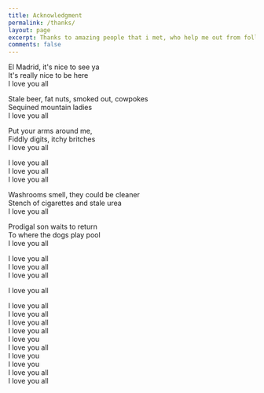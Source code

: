 ```yaml
---
title: Acknowledgment
permalink: /thanks/
layout: page
excerpt: Thanks to amazing people that i met, who help me out from follishness, connecting me with another good person, giving some advice when i'm at a bad things, pulling me from ordinary to be great.
comments: false
---
```


El Madrid, it's nice to see ya<br>
It's really nice to be here<br>
I love you all<br>

Stale beer, fat nuts, smoked out, cowpokes<br>
Sequined mountain ladies<br>
I love you all<br>

Put your arms around me,<br>
Fiddly digits, itchy britches<br>
I love you all<br>

I love you all<br>
I love you all<br>
I love you all<br>

Washrooms smell, they could be cleaner<br>
Stench of cigarettes and stale urea<br>
I love you all<br>

Prodigal son waits to return<br>
To where the dogs play pool<br>
I love you all<br>

I love you all<br>
I love you all<br>
I love you all<br>

I love you all<br>

I love you all<br>
I love you all<br>
I love you all<br>
I love you all<br>
I love you<br>
I love you all<br>
I love you<br>
I love you<br>
I love you all<br>
I love you all
